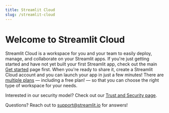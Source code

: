 ```yaml
---
title: Streamlit Cloud
slug: /streamlit-cloud
---
```


# Welcome to Streamlit Cloud

Streamlit Cloud is a workspace for you and your team to easily deploy, manage, and collaborate on your Streamlit apps. If you're just getting started and have not yet built your first Streamlit app, check out the main [Get started](/library/get-started) page first. When you're ready to share it, create a Streamlit Cloud account and you can launch your app in just a few minutes! There are [multiple plans](http://streamlit.io/cloud) — including a free plan! — so that you can choose the right type of workspace for your needs.

<!-- <InlineCalloutContainer>
  <InlineCallout
    color="l-blue-70"
    icon="arrow_forward"
    bold="Get started."
    href="/streamlit-cloud/get-started"
  >
    Learn how to set up your account to start deploying apps.
  </InlineCallout>
  <InlineCallout
    color="l-blue-70"
    icon="flight_takeoff"
    bold="Deploy an app."
    href="/streamlit-cloud/enterprise"
  >
    A step by step guide on how to get your app deployed.
  </InlineCallout>
  <InlineCallout
    color="l-blue-70"
    icon="electrical_services"
    bold="Connect data sources."
    href="/streamlit-cloud/enterprise"
  >
    Learn how to securely connect your app to data sources.
  </InlineCallout>
  <InlineCallout
    color="l-blue-70"
    icon="share"
    bold="Share your app."
    href="/streamlit-cloud/enterprise"
  >
    Share your app publicly or privately with select viewers and developers.
  </InlineCallout>
  <InlineCallout
    color="l-blue-70"
    icon="manage_accounts"
    bold="Manage your app."
    href="/streamlit-cloud/enterprise"
  >
    Access logs, get more resources for your app, and other tips and tricks.
  </InlineCallout>
  <InlineCallout
    color="l-blue-70"
    icon="speed"
    bold="Additional features."
    href="/streamlit-cloud/enterprise"
  >
    If you are on an Enterprise plan you have access to even more features.
  </InlineCallout>
</InlineCalloutContainer> -->

<TileContainer>
    <Tile 
        icon="arrow_forward"
        title="Get started" 
        text="Learn how to set up your account to start deploying apps." 
        link="/streamlit-cloud/get-started"
    />
    <Tile 
        icon="flight_takeoff"
        title="Deploy an app" 
        text="A step by step guide on how to get your app deployed." 
        link="/streamlit-cloud/get-started/deploy-an-app"
    />
    <Tile 
        icon="electrical_services"
        title="Connect data sources" 
        text="Learn how to securely connect your app to data sources." 
        link="/streamlit-cloud/get-started/deploy-an-app/connect-to-data-sources"
    />
    <Tile 
        icon="share"
        title="Share your app" 
        text="Share your app publicly or privately with select viewers and developers." 
        link="/streamlit-cloud/get-started/share-your-app"
    />
    <Tile 
        icon="manage_accounts"
        title="Manage your app" 
        text="Access logs, get more resources for your app, and other tips and tricks." 
        link="/streamlit-cloud/get-started/manage-your-app"
    />
    <Tile 
        icon="speed"
        title="Additional features" 
        text="If you are on an Enterprise plan you have access to even more features." 
        link="/streamlit-cloud/additional-features"
    />
</TileContainer>

<Note>

Interested in our security model? Check out our [Trust and Security page](/streamlit-cloud/trust-and-security).

</Note>

Questions? Reach out to [support@streamlit.io](mailto:support@streamlit.io) for answers!